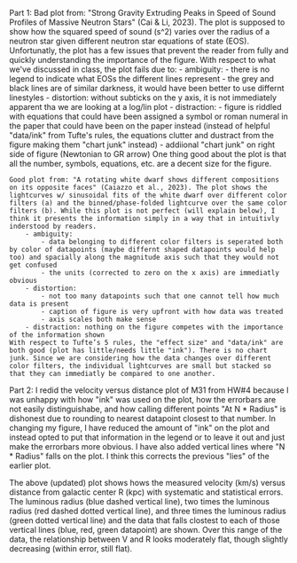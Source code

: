 Part 1:
    Bad plot from: "Strong Gravity Extruding Peaks in Speed of Sound Profiles of Massive Neutron Stars" (Cai & Li, 2023). The plot is supposed to show how the squared speed of sound (s^2) varies over the radius of a neutron star given different neutron star equations of state (EOS). Unfortunatly, the plot has a few issues that prevent the reader from fully and quickly understanding the importance of the figure. With respect to what we've discussed in class, the plot fails due to:
        - ambiguity:
            - there is no legend to indicate what EOSs the different lines represent
            - the grey and black lines are of similar darkness, it would have been better to use differnt linestyles
        - distortion: without subticks on the y axis, it is not immediately apparent tha we are looking at a log/lin plot
        - distraction: 
            - figure is riddled with equations that could have been assigned a symbol or roman numeral in the paper that could have been on the paper instead (instead of helpful "data/ink" from Tufte's rules, the equations clutter and dustract from the figure making them "chart junk" instead)
            - addiional "chart junk" on right side of figure (Newtonian to GR arrow)
    One thing good about the plot is that all the number, symbols, equations, etc. are a decent size for the figure.

    Good plot from: "A rotating white dwarf shows different compositions on its opposite faces" (Caiazzo et al., 2023). The plot shows the lightcurves w/ sinusoidal fits of the white dwarf over different color filters (a) and the binned/phase-folded lightcurve over the same color filters (b). While this plot is not perfect (will explain below), I think it presents the information simply in a way that in intuitivly inderstood by readers.
        - ambiguity:
            - data belonging to different color filters is seperated both by color of datapoints (maybe differnt shaped datapoints would help too) and spacially along the magnitude axis such that they would not get confused
            - the units (corrected to zero on the x axis) are immediatly obvious
        - distortion: 
            - not too many datapoints such that one cannot tell how much data is present
            - caption of figure is very upfront with how data was treated
            - axis scales both make sense
        - distraction: nothing on the figure competes with the importance of the information shown
    With respect to Tufte’s 5 rules, the "effect size" and "data/ink" are both good (plot has little/needs little "ink"). There is no chart junk. Since we are considering how the data changes over different color filters, the individual lightcurves are small but stacked so that they can immediatly be compared to one another.

Part 2:
I redid the velocity versus distance plot of M31 from HW#4 because I was unhappy with how "ink" was used on the plot, how the errorbars are not easily distinguishabe, and how calling different points "At N * Radius" is dishonest due to rounding to nearest datapoint closest to that number. In changing my figure, I have reduced the amount of "ink" on the plot and instead opted to put that information in the legend or to leave it out and just make the errorbars more obvious. I have also added vertical lines where "N * Radius" falls  on the plot. I think this corrects the previous "lies" of the earlier plot.

The above (updated) plot shows hows the measured velocity (km/s) versus distance from galactic center R (kpc) with systematic and statistical errors. The luminous radius (blue dashed vertical line), two times the luminous radius (red dashed dotted vertical line), and three times the luminous radius (green dotted vertical line) and the data that falls clostest to each of those vertical lines (blue, red, green datapoint) are shown. Over this range of the data, the relationship between V and R looks moderately flat, though slightly decreasing (within error, still flat).

